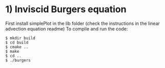 # 1) Inviscid Burgers equation
First install simplePlot in the lib folder (check the instructions in the linear advection equation readme)
To compile and run the code:
```
$ mkdir build
$ cd build
$ cmake ..
$ make
$ cd ..
$ ./burgers
```
